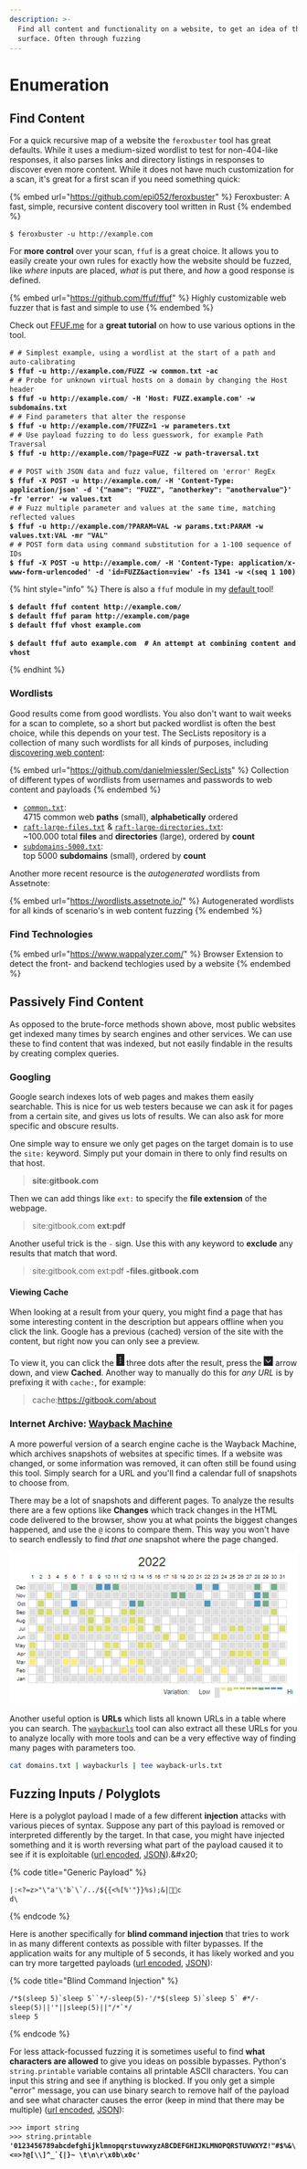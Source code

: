 ```yaml
---
description: >-
  Find all content and functionality on a website, to get an idea of the attack
  surface. Often through fuzzing
---
```


# Enumeration

## Find Content

For a quick recursive map of a website the `feroxbuster` tool has great defaults. While it uses a medium-sized wordlist to test for non-404-like responses, it also parses links and directory listings in responses to discover even more content. While it does not have much customization for a scan, it's great for a first scan if you need something quick:

{% embed url="https://github.com/epi052/feroxbuster" %}
Feroxbuster: A fast, simple, recursive content discovery tool written in Rust
{% endembed %}

```shell-session
$ feroxbuster -u http://example.com
```

For **more control** over your scan, `ffuf` is a great choice. It allows you to easily create your own rules for exactly how the website should be fuzzed, like _where_ inputs are placed, _what_ is put there, and _how_ a good response is defined.

{% embed url="https://github.com/ffuf/ffuf" %}
Highly customizable web fuzzer that is fast and simple to use
{% endembed %}

Check out [FFUF.me](http://ffuf.me/) for a **great tutorial** on how to use various options in the tool.

<pre class="language-shell-session" data-title="Examples" data-overflow="wrap"><code class="lang-shell-session"># # Simplest example, using a wordlist at the start of a path and auto-calibrating
<strong>$ ffuf -u http://example.com/FUZZ -w common.txt -ac
</strong># # Probe for unknown virtual hosts on a domain by changing the Host header
<strong>$ ffuf -u http://example.com/ -H 'Host: FUZZ.example.com' -w subdomains.txt
</strong># # Find parameters that alter the response
<strong>$ ffuf -u http://example.com/?FUZZ=1 -w parameters.txt
</strong># # Use payload fuzzing to do less guesswork, for example Path Traversal
<strong>$ ffuf -u http://example.com/?page=FUZZ -w path-traversal.txt
</strong>
# # POST with JSON data and fuzz value, filtered on 'error' RegEx
<strong>$ ffuf -X POST -u http://example.com/ -H 'Content-Type: application/json' -d '{"name": "FUZZ", "anotherkey": "anothervalue"}' -fr 'error' -w values.txt
</strong># # Fuzz multiple parameter and values at the same time, matching reflected values
<strong>$ ffuf -u http://example.com/?PARAM=VAL -w params.txt:PARAM -w values.txt:VAL -mr "VAL"
</strong># # POST form data using command substitution for a 1-100 sequence of IDs
<strong>$ ffuf -X POST -u http://example.com/ -H 'Content-Type: application/x-www-form-urlencoded' -d 'id=FUZZ&#x26;action=view' -fs 1341 -w &#x3C;(seq 1 100)
</strong></code></pre>

{% hint style="info" %}
There is also a `ffuf` module in my [default ](https://github.com/JorianWoltjer/default)tool!

<pre class="language-shell-session"><code class="lang-shell-session"><strong>$ default ffuf content http://example.com/
</strong><strong>$ default ffuf param http://example.com/page
</strong><strong>$ default ffuf vhost example.com
</strong>
<strong>$ default ffuf auto example.com  # An attempt at combining content and vhost
</strong></code></pre>
{% endhint %}

### Wordlists

Good results come from good wordlists. You also don't want to wait weeks for a scan to complete, so a short but packed wordlist is often the best choice, while this depends on your test. The SecLists repository is a collection of many such wordlists for all kinds of purposes, including [discovering web content](https://github.com/danielmiessler/SecLists/tree/master/Discovery/Web-Content):

{% embed url="https://github.com/danielmiessler/SecLists" %}
Collection of different types of wordlists from usernames and passwords to web content and payloads
{% endembed %}

* [`common.txt`](https://github.com/danielmiessler/SecLists/blob/master/Discovery/Web-Content/common.txt): \
  4715 common web **paths** (small), **alphabetically** ordered
* [`raft-large-files.txt`](https://github.com/danielmiessler/SecLists/blob/master/Discovery/Web-Content/raft-large-files.txt) & [`raft-large-directories.txt`](https://github.com/danielmiessler/SecLists/blob/master/Discovery/Web-Content/raft-large-directories.txt): \
  \~100.000 total **files** and **directories** (large), ordered by **count**
* [`subdomains-5000.txt`](https://github.com/danielmiessler/SecLists/blob/master/Discovery/DNS/subdomains-top1million-5000.txt):\
  top 5000 **subdomains** (small), ordered by **count**

Another more recent resource is the _autogenerated_ wordlists from Assetnote:

{% embed url="https://wordlists.assetnote.io/" %}
Autogenerated wordlists for all kinds of scenario's in web content fuzzing
{% endembed %}

### Find Technologies

{% embed url="https://www.wappalyzer.com/" %}
Browser Extension to detect the front- and backend techlogies used by a website
{% endembed %}

## Passively Find Content

As opposed to the brute-force methods shown above, most public websites get indexed many times by search engines and other services. We can use these to find content that was indexed, but not easily findable in the results by creating complex queries.&#x20;

### Googling

Google search indexes lots of web pages and makes them easily searchable. This is nice for us web testers because we can ask it for pages from a certain site, and gives us lots of results. We can also ask for more specific and obscure results.&#x20;

One simple way to ensure we only get pages on the target domain is to use the `site:` keyword. Simply put your domain in there to only find results on that host.&#x20;

> **site:gitbook.com**

Then we can add things like `ext:` to specify the **file extension** of the webpage.&#x20;

> site:gitbook.com **ext:pdf**

Another useful trick is the `-` sign. Use this with any keyword to **exclude** any results that match that word.

> site:gitbook.com ext:pdf **-files.gitbook.com**

#### Viewing Cache

When looking at a result from your query, you might find a page that has some interesting content in the description but appears offline when you click the link. Google has a previous (cached) version of the site with the content, but right now you can only see a preview.&#x20;

To view it, you can click the ![](<../../.gitbook/assets/image (1) (1) (1).png>) three dots after the result, press the ![](<../../.gitbook/assets/image (3).png>) arrow down, and view **Cached**. Another way to manually do this for _any URL_ is by prefixing it with `cache:`, for example:

> cache:https://gitbook.com/about

### Internet Archive: [Wayback Machine](http://web.archive.org/)

A more powerful version of a search engine cache is the Wayback Machine, which archives snapshots of websites at specific times. If a website was changed, or some information was removed, it can often still be found using this tool. Simply search for a URL and you'll find a calendar full of snapshots to choose from.&#x20;

There may be a lot of snapshots and different pages. To analyze the results there are a few options like **Changes** which track changes in the HTML code delivered to the browser, show you at what points the biggest changes happened, and use the `@` icons to compare them. This way you won't have to search endlessly to find _that one_ snapshot where the page changed.&#x20;

![](<../../.gitbook/assets/image (5).png>)

Another useful option is **URLs** which lists all known URLs in a table where you can search. The [`waybackurls`](https://github.com/tomnomnom/waybackurls) tool can also extract all these URLs for you to analyze locally with more tools and can be a very effective way of finding many pages with parameters too.&#x20;

```bash
cat domains.txt | waybackurls | tee wayback-urls.txt
```

## Fuzzing Inputs / Polyglots

Here is a polyglot payload I made of a few different **injection** attacks with various pieces of syntax. Suppose any part of this payload is removed or interpreted differently by the target. In that case, you might have injected something and it is worth reversing what part of the payload caused it to see if it is exploitable ([url encoded](https://gchq.github.io/CyberChef/#recipe=URL\_Encode\(true\)\&input=fDo8Pz16PiJcImEnXCdiYFxgLy4uLyR7ezwlWyUnIn19JXMpOyZ88J%2BRqOKAjfCfkrtjCmRc), [JSON](https://gchq.github.io/CyberChef/#recipe=Escape\_string\('Special%20chars','Double',true,false,false\)\&input=fDo8Pz16PiJcImEnXCdiYFxgLy4uLyR7ezwlWyUnIn19JXMpOyZ88J%2BRqOKAjfCfkrtjCmRc)).&#x20;

{% code title="Generic Payload" %}
```
|:<?=z>"\"a'\'b`\`/../${{<%[%'"}}%s);&|👨‍💻c
d\
```
{% endcode %}

Here is another specifically for **blind command injection** that tries to work in as many different contexts as possible with filter bypasses. If the application waits for any multiple of 5 seconds, it has likely worked and you can try more targetted payloads ([url encoded](https://gchq.github.io/CyberChef/#recipe=URL\_Encode\(true\)\&input=LyokKHNsZWVwIDUpYHNsZWVwIDVgYCovLXNsZWVwKDUpLScvKiQoc2xlZXAgNSlgc2xlZXAgNWAgIyovLXNsZWVwKDUpfHwnInx8c2xlZXAoNSl8fCIvKmAqLwpzbGVlcCA1), [JSON](https://gchq.github.io/CyberChef/#recipe=Escape\_string\('Special%20chars','Double',true,false,false\)\&input=LyokKHNsZWVwIDUpYHNsZWVwIDVgYCovLXNsZWVwKDUpLScvKiQoc2xlZXAgNSlgc2xlZXAgNWAgIyovLXNsZWVwKDUpfHwnInx8c2xlZXAoNSl8fCIvKmAqLwpzbGVlcCA1)):

{% code title="Blind Command Injection" %}
```
/*$(sleep 5)`sleep 5``*/-sleep(5)-'/*$(sleep 5)`sleep 5` #*/-sleep(5)||'"||sleep(5)||"/*`*/
sleep 5
```
{% endcode %}

For less attack-focussed fuzzing it is sometimes useful to find **what characters are allowed** to give you ideas on possible bypasses. Python's `string.printable` variable contains all printable ASCII characters. You can input this string and see if anything is blocked. If you only get a simple "error" message, you can use binary search to remove half of the payload and see what character causes the error (keep in mind that there may be multiple) ([url encoded](https://gchq.github.io/CyberChef/#recipe=Unescape\_string\(\)URL\_Encode\(true\)\&input=MDEyMzQ1Njc4OWFiY2RlZmdoaWprbG1ub3BxcnN0dXZ3eHl6QUJDREVGR0hJSktMTU5PUFFSU1RVVldYWVohIiMkJSZcJygpKissLS4vOjs8PT4/QFtcXF1eX2B7fH1%2BIFx0XG5cclx4MGJceDBj), [JSON](https://gchq.github.io/CyberChef/#recipe=Unescape\_string\(\)Escape\_string\('Special%20chars','Double',true,false,false\)\&input=MDEyMzQ1Njc4OWFiY2RlZmdoaWprbG1ub3BxcnN0dXZ3eHl6QUJDREVGR0hJSktMTU5PUFFSU1RVVldYWVohIiMkJSZcJygpKissLS4vOjs8PT4/QFtcXF1eX2B7fH1%2BIFx0XG5cclx4MGJceDBj)):

<pre class="language-python" data-overflow="wrap"><code class="lang-python">>>> import string
>>> string.printable
<strong>'0123456789abcdefghijklmnopqrstuvwxyzABCDEFGHIJKLMNOPQRSTUVWXYZ!"#$%&#x26;\'()*+,-./:;&#x3C;=>?@[\\]^_`{|}~ \t\n\r\x0b\x0c'
</strong></code></pre>
